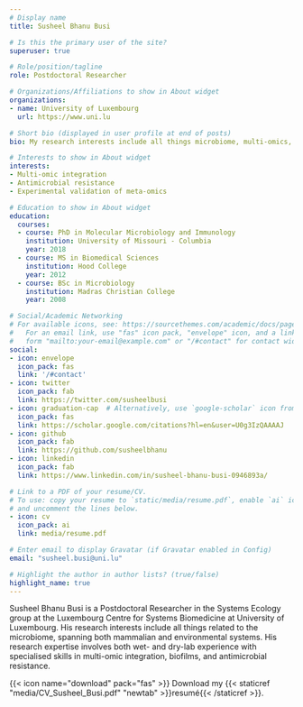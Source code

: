 ```yaml
---
# Display name
title: Susheel Bhanu Busi

# Is this the primary user of the site?
superuser: true

# Role/position/tagline
role: Postdoctoral Researcher

# Organizations/Affiliations to show in About widget
organizations:
- name: University of Luxembourg
  url: https://www.uni.lu

# Short bio (displayed in user profile at end of posts)
bio: My research interests include all things microbiome, multi-omics, biofilms and antimicrobial resistance (AMR)

# Interests to show in About widget
interests:
- Multi-omic integration
- Antimicrobial resistance
- Experimental validation of meta-omics

# Education to show in About widget
education:
  courses:
  - course: PhD in Molecular Microbiology and Immunology
    institution: University of Missouri - Columbia
    year: 2018
  - course: MS in Biomedical Sciences
    institution: Hood College
    year: 2012
  - course: BSc in Microbiology
    institution: Madras Christian College
    year: 2008

# Social/Academic Networking
# For available icons, see: https://sourcethemes.com/academic/docs/page-builder/#icons
#   For an email link, use "fas" icon pack, "envelope" icon, and a link in the
#   form "mailto:your-email@example.com" or "/#contact" for contact widget.
social:
- icon: envelope
  icon_pack: fas
  link: '/#contact'
- icon: twitter
  icon_pack: fab
  link: https://twitter.com/susheelbusi
- icon: graduation-cap  # Alternatively, use `google-scholar` icon from `ai` icon pack
  icon_pack: fas
  link: https://scholar.google.com/citations?hl=en&user=U0g3IzQAAAAJ
- icon: github
  icon_pack: fab
  link: https://github.com/susheelbhanu
- icon: linkedin
  icon_pack: fab
  link: https://www.linkedin.com/in/susheel-bhanu-busi-0946893a/

# Link to a PDF of your resume/CV.
# To use: copy your resume to `static/media/resume.pdf`, enable `ai` icons in `params.toml`, 
# and uncomment the lines below.
- icon: cv
  icon_pack: ai
  link: media/resume.pdf

# Enter email to display Gravatar (if Gravatar enabled in Config)
email: "susheel.busi@uni.lu"

# Highlight the author in author lists? (true/false)
highlight_name: true
---
```


Susheel Bhanu Busi is a Postdoctoral Researcher in the Systems Ecology group at the Luxembourg Centre for Systems Biomedicine at University of Luxembourg. His research interests include all things related to the microbiome, spanning both mammalian and environmental systems. His research expertise involves both wet- and dry-lab experience with specialised skills in multi-omic integration, biofilms, and antimicrobial resistance. 


{{< icon name="download" pack="fas" >}} Download my {{< staticref "media/CV_Susheel_Busi.pdf" "newtab" >}}resumé{{< /staticref >}}.
